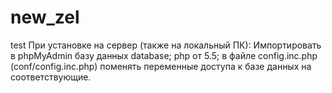 # new_zel
test
При установке на сервер (также на локальный ПК):
Импортировать в phpMyAdmin базу данных database;
php от 5.5;
в файле config.inc.php (conf/config.inc.php) поменять переменные доступа к базе данных на соответствующие.
